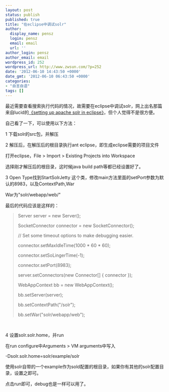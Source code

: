 ```yaml
---
layout: post
status: publish
published: true
title: "在eclipse中调试solr"
author:
  display_name: pensz
  login: pensz
  email: email
  url: ''
author_login: pensz
author_email: email
wordpress_id: 252
wordpress_url: http://www.zwsun.com/?p=252
date: '2012-06-10 14:43:50 +0000'
date_gmt: '2012-06-10 06:43:50 +0000'
categories:
- "自言自语"
tags: []
---
```

<p>最近需要查看搜索执行代码的情况，故需要在eclipse中调试solr，网上出名那篇来自lucid的<a title="setting up sold in eclipse" href="http://www.lucidimagination.com/devzone/technical-articles/setting-apache-solr-eclipse" target="_blank">《setting up apache solr in eclipse》</a>，但个人觉得不是很方便。</p>
<p>自己看了一下，可以使用以下方法：</p>
<p>1 下载solr的src包，并解压</p>
<p>2 解压后，在解压后的根目录执行ant eclipse，即生成eclipse需要的项目文件</p>
<p>打开eclipse，File &gt; Import &gt; Existing Projects into Workspace</p>
<p>选择刚才解压后的根目录，这时候java build path等都已经设置好了。</p>
<p>3 Open Type找到StartSolrJetty 这个类，修改main方法里面的setPort参数为默认的8983，以及ContextPath,War</p>
<p>War为"solr/webapp/web/"</p>
<p>最后的代码应该是这样的：</p>
<blockquote><p>Server server = new Server();</p>
<p>SocketConnector connector = new SocketConnector();</p>
<p>// Set some timeout options to make debugging easier.</p>
<p>connector.setMaxIdleTime(1000 * 60 * 60);</p>
<p>connector.setSoLingerTime(-1);</p>
<p>connector.setPort(8983);</p>
<p>server.setConnectors(new Connector[] { connector });</p>
<p>WebAppContext bb = new WebAppContext();</p>
<p>bb.setServer(server);</p>
<p>bb.setContextPath("/solr");</p>
<p>bb.setWar("solr/webapp/web");</p></blockquote>
<p>&nbsp;</p>
<p>4 设置solr.solr.home，并run</p>
<p>在run configure中Arguments &gt; VM arguments中写入</p>
<p>-Dsolr.solr.home=solr/example/solr</p>
<p>使用solr自带的一个example作为sold配置的根目录，如果你有其他的solr配置目录，设置之即可。</p>
<p>点击run即可，debug也是一样可以用了。</p>

